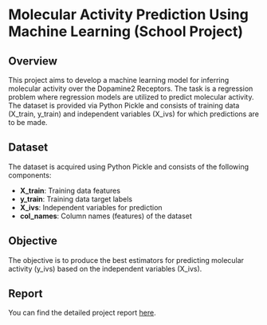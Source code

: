 # Molecular Activity Prediction Using Machine Learning (School Project)

## Overview
This project aims to develop a machine learning model for inferring molecular activity over the Dopamine2 Receptors. The task is a regression problem where regression models are utilized to predict molecular activity. The dataset is provided via Python Pickle and consists of training data (X_train, y_train) and independent variables (X_ivs) for which predictions are to be made.

## Dataset
The dataset is acquired using Python Pickle and consists of the following components:
- **X_train**: Training data features
- **y_train**: Training data target labels
- **X_ivs**: Independent variables for prediction
- **col_names**: Column names (features) of the dataset

## Objective
The objective is to produce the best estimators for predicting molecular activity (y_ivs) based on the independent variables (X_ivs). 

## Report
You can find the detailed project report [here](https://drive.google.com/file/d/1_yLOjTMaEQVAVxB5MiYrMsU8cHtrreRh/view?usp=sharing).
